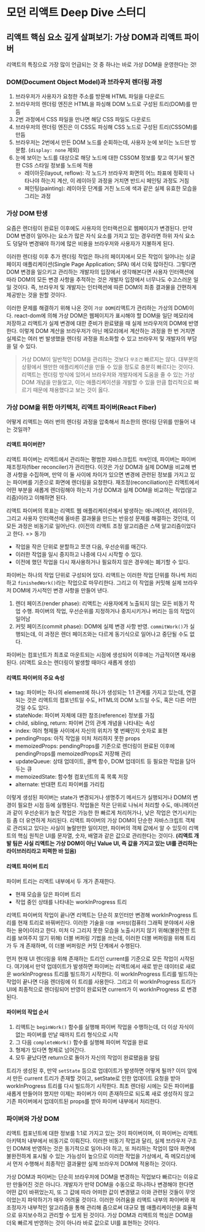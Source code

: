 # 모던 리액트 Deep Dive 스터디

## 리액트 핵심 요소 깊게 살펴보기: 가상 DOM과 리액트 파이버

리액트의 특징으로 가장 많이 언급되는 것 중 하나는 바로 가상 DOM을 운영한다는 것!

### DOM(Document Object Model)과 브라우저 렌더링 과정

1. 브라우저가 사용자가 요청한 주소를 방문해 HTML 파일을 다운로드
2. 브라우저의 렌더링 엔진은 HTML을 파싱해 DOM 노드로 구성된 트리(DOM)를 만듬
3. 2번 과정에서 CSS 파일을 만나면 해당 CSS 파일도 다운로드
4. 브라우저의 렌더링 엔진은 이 CSS도 파싱해 CSS 노드로 구성된 트리(CSSOM)를 만듬
5. 브라우저는 2번에서 만든 DOM 노드를 순회하는데, 사용자 눈에 보이는 노드만 방문함. (`display: none` 제외)
6. 눈에 보이는 노드를 대상으로 해당 노드에 대한 CSSOM 정보를 찾고 여기서 발견한 CSS 스타일 정보를 노드에 적용
   - 레이아웃(layout, reflow): 각 노드가 브라우저 화면의 어느 좌표에 정확히 나타나야 하는지 계산, 이 레이아웃 과정을 거치면 반드시 페인팅 과정도 거침
   - 페인팅(painting): 레이아웃 단계를 거친 노드에 색과 같은 실제 유효한 모습을 그리는 과정

### 가상 DOM 탄생

요즘은 렌더링이 완료된 이후에도 사용자의 인터랙션으로 웹페이지가 변경된다. 만약 DOM 변경이 일어나는 요소가 많은 자식 요소를 가지고 있는 경우라면 하위 자식 요소도 덩달아 변경돼야 하기에 많은 비용을 브라우저와 사용자가 지불하게 된다. <br/>

이러한 렌더링 이후 추가 렌더링 작업은 하나의 페이지에서 모든 작업이 일어나는 싱글 페이지 애플리케이션(Single Page Application; SPA) 에서 더욱 많아진다. 그렇다면 DOM 변경을 일으키고 관리하는 개발자의 입장에서 생각해본다면 사용자 인터랙션에 따라 DOM의 모든 변경 사항을 추적하는 것은 개발자 입장에서 너무나도 수고스러운 일일 것이다. 즉, 브라우저 및 개발자는 인터랙션에 따른 DOM의 최종 결과물을 간편하게 제공받는 것을 원할 것이다. <br/>

이러한 문제를 해결하기 위해 나온 것이 `가상 DOM`(리액트가 관리하는 가상의 DOM)이다. react-dom에 의해 가상 DOM은 웹페이지가 표시해야 할 DOM을 일단 메모리에 저장하고 리액트가 실제 변경에 대한 준비가 완료됐을 때 실제 브라우저의 DOM에 반영한다. 이렇게 DOM 계산을 브라우저가 아닌 메모리에서 계산하는 과정을 한 번 거치면 실제로는 여러 번 발생했을 렌더링 과정을 최소화할 수 있고 브라우저 및 개발자의 부담을 덜 수 있다.

> 가상 DOM이 일반적인 DOM을 관리하는 것보다 `무조건` 빠르지는 않다. 대부분의 상황에서 웬만한 애플리케이션을 만들 수 있을 정도로 충분히 빠르다는 것이다. 리액트는 렌더링 방식에 있어서 브라우저와 개발자에게 도움을 줄 수 있는 가상 DOM 개념을 만들었고, 이는 애플리케이션을 개발할 수 있을 만큼 합리적으로 빠르기 때문에 채용했다고 보는 것이 옳다.

### 가상 DOM을 위한 아키텍처, 리액트 파이버(React Fiber)

어떻게 리액트는 여러 번의 렌더링 과정을 압축해서 최소한의 렌더링 단위를 만들어 내는 것일까?

#### 리액트 파이버란?

리액트 파이버는 리액트에서 관리하는 평범한 자바스크립트 `객체`인데, 파이버는 파이버 재조정자(fiber reconciler)가 관리한다. 이것은 가상 DOM과 실제 DOM을 비교해 변경 사항을 수집하며, 만약 이 둘 사이에 차이가 있으면 변경에 관련된 정보를 가지고 있는 파이버를 기준으로 화면에 렌더링을 요청한다. 재조정(reconciliation)은 리액트에서 어떤 부분을 새롭게 렌더링해야 하는지 가상 DOM과 실제 DOM을 비교하는 작업(알고리즘)이라고 이해하면 된다. <br/>

리액트 파이버의 목표는 리액트 웹 애플리케이션에서 발생하는 애니메이션, 레이아웃, 그리고 사용자 인터랙션에 올바른 결과물을 만드는 반응성 문제를 해결하는 것인데, 이 모든 과정은 비동기로 일어난다. (이전의 리액트 조정 알고리즘은 스택 알고리즘이었다고 한다. => 동기)

- 작업을 작은 단위로 분할하고 쪼갠 다음, 우선순위를 매긴다.
- 이러한 작업을 일시 중지하고 나중에 다시 시작할 수 있다.
- 이전에 했던 작업을 다시 재사용하거나 필요하지 않은 경우에는 폐기할 수 있다.

파이버는 하나의 작업 단위로 구성되어 있다. 리액트는 이러한 작업 단위를 하나씩 처리하고 `finishedWork()`라는 작업으로 마무리한다. 그리고 이 작업을 커밋해 실제 브라우저 DOM에 가시적인 변경 사항을 만들어 낸다.

1. 렌더 페이즈(render phase): 리액트는 사용자에게 노출되지 않는 모든 비동기 작업 수행. 파이버의 작업, 우선순위를 지정하거나 중지시키거나 버리는 등의 작업이 일어남
2. 커밋 페이즈(commit phase): DOM에 실제 변경 사항 반영. `commitWork()`가 실행되는데, 이 과정은 렌더 페이즈와는 다르게 동기식으로 일어나고 중단될 수도 없다.

파이버는 컴포넌트가 최초로 마운트되는 시점에 생성되어 이후에는 가급적이면 재사용된다. (리액트 요소는 렌더링이 발생할 때마다 새롭게 생성)

#### 리액트 파이버의 주요 속성

- tag: 파이버는 하나의 element에 하나가 생성되는 1:1 관계를 가지고 있는데, 연결되는 것은 리액트의 컴포넌트일 수도, HTML의 DOM 노드일 수도, 혹은 다른 어떤 것일 수도 있다.
- stateNode: 파이버 자체에 대한 참조(reference) 정보를 가짐
- child, sibling, return: 파이버 간의 관계 개념을 나타내는 속성
- index: 여러 형제들 사이에서 자신의 위치가 몇 번째인지 숫자로 표현
- pendingProps: 아직 작업을 미처 처리하지 못한 props
- memoizedProps: pendingProps를 기준으로 렌더링이 완료된 이후에 pendingProps를 memoizedProps로 저장해 관리
- updateQueue: 상태 업데이트, 콜백 함수, DOM 업데이트 등 필요한 작업을 담아두는 큐
- memoizedState: 함수형 컴포넌트의 훅 목록 저장
- alternate: 반대편 트리 파이버를 가리킴

이렇게 생성된 파이버는 state가 변경되거나 생명주기 메서드가 실행되거나 DOM의 변경이 필요한 시점 등에 실행된다. 작업들은 작은 단위로 나눠서 처리할 수도, 애니메이션과 같이 우선순위가 높은 작업은 가능한 한 빠르게 처리허가나, 낮은 작업은 연기시키는 등 좀 더 유연하게 처리된다. 리액트 파이버의 가상 DOM이 단순한 자바스크립트 객체로 관리되고 있다는 사실이 놀랄만한 일이지만, 파이버의 객체 값에서 알 수 있듯이 리액트의 핵심 원칙은 UI를 문자열, 숫자, 배열과 같은 값으로 관리한다는 것이다. **(리액트 개발 팀은 사실 리액트는 가상 DOM이 아닌 Value UI, 즉 값을 가지고 있는 UI를 관리하는 라이브러리라고 피력한 바 있음)**

#### 리액트 파이버 트리

파이버 트리는 리액트 내부에서 두 개가 존재한다.

- 현재 모습을 담은 파이버 트리
- 작업 중인 상태를 나타내는 workInProgress 트리

리액트 파이버의 작업이 끝나면 리액트는 단순히 포인터만 변경해 workInProgress 트리를 현재 트리로 바꿔버린다. 이러한 기술을 `더블 버퍼링`(컴퓨터 그래픽 분야에서 사용하는 용어)이라고 한다. 미처 다 그리지 못한 모습을 노출시키지 않기 위해(불완전한 트리를 보여주지 않기 위해) 더블 버퍼링 기법을 쓰는데, 이러한 더블 버퍼링을 위해 트리가 두 개 존재하며, 이 더블 버퍼링은 커밋 단계에서 수행된다. <br/>

먼저 현재 UI 렌더링을 위해 존재하는 트리인 current를 기준으로 모든 작업이 시작된다. 여기에서 만약 업데이트가 발생하면 파이버는 리액트에서 새로 받은 데이터로 새로운 workInProgress 트리를 빌드하기 시작한다. 이 workInProgress 트리를 빌드하는 작업이 끝나면 다음 렌더링에 이 트리를 사용한다. 그리고 이 workInProgress 트리가 UI에 최종적으로 렌더링되어 반영이 완료되면 current가 이 workInProgress 로 변경된다.

#### 파이버의 작업 순서

1. 리액트는 `beginWork()` 함수를 실행해 파이버 작업을 수행하는데, 더 이상 자식이 없는 파이버를 만날 때까지 트리 형식으로 시작
2. 그 다음 `completeWork()` 함수를 실행해 파이버 작업을 완료
3. 형제가 있다면 형제로 넘어간다.
4. 모두 끝났다면 return으로 돌아가 자신의 작업이 완료됐음을 알림

트리가 생성된 후, 만약 `setState` 등으로 업데이트가 발생하면 어떻게 될까? 이미 앞에서 만든 current 트리가 존재할 것이고, setState로 인한 업데이트 요청을 받아 workInProgress 트리를 다시 빌드하기 시작한다. 최초 렌더링 시에는 모든 파이버를 새롭게 만들어야 했지만 이제는 파이버가 이미 존재하므로 되도록 새로 생성하지 않고 기존 파이버에서 업데이트된 props를 받아 파이버 내부에서 처리한다.

### 파이버와 가상 DOM

리액트 컴포넌트에 대한 정보를 1:1로 가지고 있는 것이 파이버이며, 이 파이버는 리액트 아키텍처 내부에서 비동기로 이뤄진다. 이러한 비동기 작업과 달리, 실제 브라우저 구조인 DOM에 반영하는 것은 동기적으로 일어나야 하고, 또 처리하는 작업이 많아 화면에 불완전하게 표시될 수 있는 가능성이 높으므로 이러한 작업을 가상에서, 즉 메모리상에서 먼저 수행해서 최종적인 결과물만 실제 브라우저 DOM에 적용하는 것이다. <br />

가상 DOM과 파이버는 단순히 브라우저에 DOM을 변경하는 작업보다 빠르다는 이유로만 만들어진 것은 아니다. 개발자가 만약 DOM을 수동으로 하나하나 변경해야 한다면 어떤 값이 바뀌었는지, 또 그 값에 따라 어떠한 값이 변경됐고 이와 관련된 것들이 무엇이었는지 파악하기가 매우 어려울 것이다. 이러한 어려움을 리액트 내부의 파이버와 재조정자가 내부적인 알고리즘을 통해 관리해 줌으로써 대규모 웹 애플리케이션을 효율적으로 유지보수하고 관리할 수 있게 된 것이다. 가상 DOM과 리액트의 핵심은 DOM을 더욱 빠르게 반영하는 것이 아니라 바로 값으로 UI를 표현하는 것이다.
